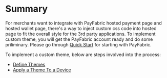# Summary
For merchants want to integrate with PayFabric hosted payment page and hosted wallet page, there's a way to inject custom css code into hosted page to fit the overall style for the 3rd party applications. To implement custom theme, you will get the PayFabric account ready and do some priliminary. Please go through [Quick Start](https://github.com/PayFabric/API-Samples/wiki/Quick-Start) for starting with PayFabric.

To implement a custom theme, below are steps involved into the process:
* [Define Themes](#definetheme)
* [Apply a Theme To a Device](#applytheme)
